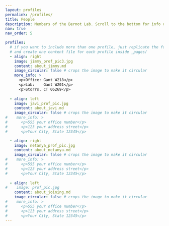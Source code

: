 ```yaml
---
layout: profiles
permalink: /profiles/
title: People
description: Members of the Bernot Lab. Scroll to the bottom for info on joining the team.
nav: true
nav_order: 5

profiles:
  # if you want to include more than one profile, just replicate the following block
  # and create one content file for each profile inside _pages/
  - align: right
    image: jimmy_prof_pic3.jpg
    content: about_jimmy.md
    image_circular: false # crops the image to make it circular
    more_info: >
      <p>Office: Gant W218</p>
      <p>Lab:    Gant W201</p>
      <p>Storrs, CT 06269</p>
      
  - align: left
    image: javi_prof_pic.jpg
    content: about_javi.md
    image_circular: false # crops the image to make it circular
#    more_info: >
#      <p>555 your office number</p>
#      <p>123 your address street</p>
#      <p>Your City, State 12345</p>

  - align: right
    image: netanya_prof_pic.jpg
    content: about_netanya.md
    image_circular: false # crops the image to make it circular
#    more_info: >
#      <p>555 your office number</p>
#      <p>123 your address street</p>
#      <p>Your City, State 12345</p>  
      
  - align: left
#    image: prof_pic.jpg
    content: about_joining.md
    image_circular: false # crops the image to make it circular
#    more_info: >
#      <p>555 your office number</p>
#      <p>123 your address street</p>
#      <p>Your City, State 12345</p>
---
```


